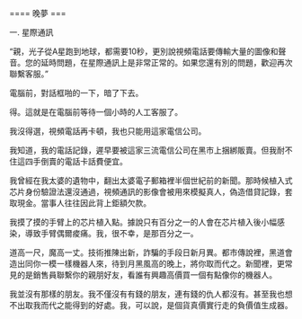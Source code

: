 ==== 晚夢 ===

一. 星際通訊

“親，光子從A星跑到地球，都需要10秒，更別說視頻電話要傳輸大量的圖像和聲音。您的延時問題，在星際通訊上是非常正常的。如果您還有別的問題，歡迎再次聯繫客服。”

電腦前，對話框啪的一下，暗了下去。

得。這就是在電腦前等待一個小時的人工客服了。

我沒得選，視頻電話再卡頓，我也只能用這家電信公司。

我知道，我的電話記錄，遲早要被這家三流電信公司在黑市上捆綁販賣。但我耐不住這四手倒賣的電話卡話費便宜。

我曾經在我太婆的遺物中，翻出太婆電子郵箱裡半個世紀前的新聞。那時候植入式芯片身份驗證法還沒通過，視頻通訊的影像會被用來模擬真人，偽造借貸記錄，套取現金。當事人往往因此背上鉅額欠款。

我摸了摸的手臂上的芯片植入點。據說只有百分之一的人會在芯片植入後小幅感染，導致手臂偶爾痠痛。我，很不幸，是那百分之一。

道高一尺，魔高一丈。技術推陳出新，詐騙的手段日新月異。都市傳說裡，黑道會造出同你一模一樣機器人來，待到月黑風高的晚上，將你取而代之。新聞裡，更常見的是銷售員聯繫你的親朋好友，看誰有興趣高價買一個有點像你的機器人。

我並沒有那樣的朋友。我不僅沒有有錢的朋友，連有錢的仇人都沒有。甚至我也想不出取我而代之能得到的好處。我，可以說，是個貨真價實行走的負價值生成器。